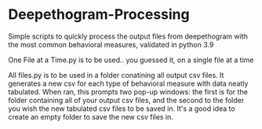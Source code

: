 # Deepethogram-Processing
Simple scripts to quickly process the output files from deepethogram with the most common behavioral measures, validated in python 3.9

One File at a Time.py is to be used.. you guessed it, on a single file at a time

All files.py is to be used in a folder conatining all output csv files. It generates a new csv for each type of behavioral measure with data neatly tabulated. When ran, this prompts two pop-up windows: the first is for the folder containing all of your output csv files, and the second to the folder you wish the new tabulated csv files to be saved in. It's a good idea to create an empty folder to save the new csv files in. 

